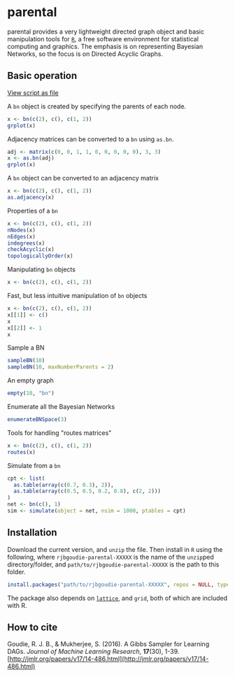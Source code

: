 parental
==========

parental provides a very lightweight directed graph object and basic manipulation tools for [`R`][R], a free software environment for statistical computing and graphics. The emphasis is on representing Bayesian Networks, so the focus is on Directed Acyclic Graphs.

Basic operation
------------------------------
[View script as file](https://gist.github.com/970554)

A `bn` object is created by specifying the parents of each node.

``` r
x <- bn(c(2), c(), c(1, 2))
grplot(x)
```

Adjacency matrices can be converted to a `bn` using `as.bn`.

``` r
adj <- matrix(c(0, 0, 1, 1, 0, 0, 0, 0, 0), 3, 3)
x <- as.bn(adj)
grplot(x)
```

A `bn` object can be converted to an adjacency matrix

``` r
x <- bn(c(2), c(), c(1, 2))
as.adjacency(x)
```

Properties of a `bn`

``` r
x <- bn(c(2), c(), c(1, 2))
nNodes(x)
nEdges(x)
indegrees(x)
checkAcyclic(x)
topologicallyOrder(x)
```

Manipulating `bn` objects

``` r
x <- bn(c(2), c(), c(1, 2))
```

Fast, but less intuitive manipulation of `bn` objects

``` r
x <- bn(c(2), c(), c(1, 2))
x[[1]] <- c()
x
x[[2]] <- 1
x
```

Sample a BN

``` r
sampleBN(10)
sampleBN(10, maxNumberParents = 2)
```

An empty graph

``` r
empty(10, "bn")
```

Enumerate all the Bayesian Networks

``` r
enumerateBNSpace(3)
```

Tools for handling "routes matrices"

``` r
x <- bn(c(2), c(), c(1, 2))
routes(x)
```

Simulate from a `bn`

``` r
cpt <- list(
  as.table(array(c(0.7, 0.3), 2)), 
  as.table(array(c(0.5, 0.5, 0.2, 0.8), c(2, 2)))
)
net <- bn(c(), 1)
sim <- simulate(object = net, nsim = 1000, ptables = cpt)
```

Installation
------------
Download the current version, and `unzip` the file. Then install in `R` using the following, where `rjbgoudie-parental-XXXXX` is the name of the `unzip`ped directory/folder, and `path/to/rjbgoudie-parental-XXXXX` is the path to this folder.

``` r
install.packages("path/to/rjbgoudie-parental-XXXXX", repos = NULL, type = "source")
```

The package also depends on [`lattice`][cran:lattice], and `grid`, both of which are included with R.


How to cite
-----------
Goudie, R. J. B., & Mukherjee, S. (2016). A Gibbs Sampler for Learning DAGs. _Journal of Machine Learning Research_, **17**(30), 1-39. [http://jmlr.org/papers/v17/14-486.html](http://jmlr.org/papers/v17/14-486.html)


[R]: http://www.r-project.org "The R Project for Statistical Computing"
[cran:lattice]: http://cran.r-project.org/web/packages/lattice "lattice: Lattice Graphics"
